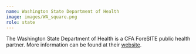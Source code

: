 ```yaml
---
name: Washington State Department of Health
image: images/WA_square.png
role: state
---
```

The Washington State Department of Health is a CFA ForeSITE public health partner. More information can be found at their [website](https://doh.wa.gov/).
